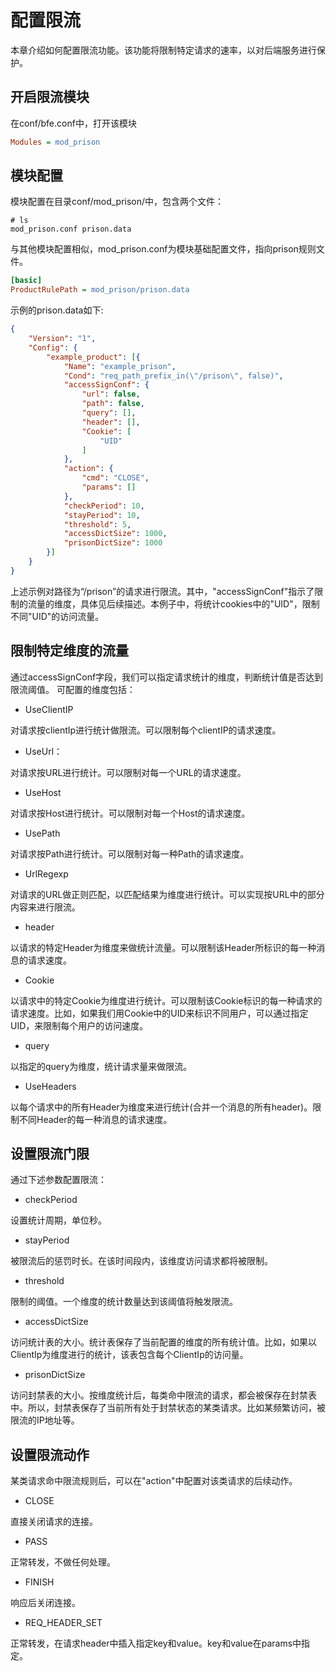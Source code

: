 # 配置限流
本章介绍如何配置限流功能。该功能将限制特定请求的速率，以对后端服务进行保护。

## 开启限流模块
在conf/bfe.conf中，打开该模块
```ini
Modules = mod_prison
```

## 模块配置
模块配置在目录conf/mod_prison/中，包含两个文件：

```
# ls
mod_prison.conf	prison.data
```

与其他模块配置相似，mod_prison.conf为模块基础配置文件，指向prison规则文件。
```ini
[basic]
ProductRulePath = mod_prison/prison.data
```

示例的prison.data如下:

```json
{
	"Version": "1",
	"Config": {
		"example_product": [{
			"Name": "example_prison",
			"Cond": "req_path_prefix_in(\"/prison\", false)",
			"accessSignConf": {
				"url": false,
				"path": false,
				"query": [],
				"header": [],
				"Cookie": [
					"UID"
				]
			},
			"action": {
				"cmd": "CLOSE",
				"params": []
			},
			"checkPeriod": 10,
			"stayPeriod": 10,
			"threshold": 5,
			"accessDictSize": 1000,
			"prisonDictSize": 1000
		}]
	}
}
```
上述示例对路径为“/prison”的请求进行限流。其中，"accessSignConf"指示了限制的流量的维度，具体见后续描述。本例子中，将统计cookies中的"UID"，限制不同"UID"的访问流量。

## 限制特定维度的流量

通过accessSignConf字段，我们可以指定请求统计的维度，判断统计值是否达到限流阈值。
可配置的维度包括：

* UseClientIP

对请求按clientIp进行统计做限流。可以限制每个clientIP的请求速度。

* UseUrl：

对请求按URL进行统计。可以限制对每一个URL的请求速度。

* UseHost

对请求按Host进行统计。可以限制对每一个Host的请求速度。

* UsePath

对请求按Path进行统计。可以限制对每一种Path的请求速度。

* UrlRegexp

对请求的URL做正则匹配，以匹配结果为维度进行统计。可以实现按URL中的部分内容来进行限流。

* header

以请求的特定Header为维度来做统计流量。可以限制该Header所标识的每一种消息的请求速度。

* Cookie

以请求中的特定Cookie为维度进行统计。可以限制该Cookie标识的每一种请求的请求速度。比如，如果我们用Cookie中的UID来标识不同用户，可以通过指定UID，来限制每个用户的访问速度。

* query

以指定的query为维度，统计请求量来做限流。

* UseHeaders

以每个请求中的所有Header为维度来进行统计(合并一个消息的所有header)。限制不同Header的每一种消息的请求速度。

## 设置限流门限

通过下述参数配置限流：

* checkPeriod

设置统计周期，单位秒。

* stayPeriod

被限流后的惩罚时长。在该时间段内，该维度访问请求都将被限制。

* threshold

限制的阈值。一个维度的统计数量达到该阈值将触发限流。

* accessDictSize

访问统计表的大小。统计表保存了当前配置的维度的所有统计值。比如，如果以ClientIp为维度进行的统计，该表包含每个ClientIp的访问量。

* prisonDictSize

访问封禁表的大小。按维度统计后，每类命中限流的请求，都会被保存在封禁表中。所以，封禁表保存了当前所有处于封禁状态的某类请求。比如某频繁访问，被限流的IP地址等。

## 设置限流动作

某类请求命中限流规则后，可以在"action"中配置对该类请求的后续动作。
* CLOSE

直接关闭请求的连接。

* PASS

正常转发，不做任何处理。

* FINISH

响应后关闭连接。

* REQ_HEADER_SET

正常转发，在请求header中插入指定key和value。key和value在params中指定。
